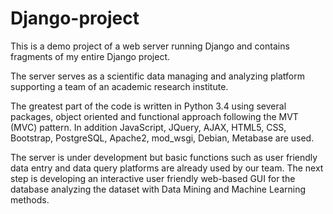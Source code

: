 # Django-project
This is a demo project of a web server running Django and contains fragments of my entire Django project.

The server serves as a scientific data managing and analyzing platform supporting a team of an academic research institute.

The greatest part of the code is written in Python 3.4 using several packages, object oriented and functional approach following the MVT (MVC) pattern. In addition JavaScript, JQuery, AJAX, HTML5, CSS, Bootstrap, PostgreSQL, Apache2, mod_wsgi, Debian, Metabase are used.

The server is under development but basic functions such as user friendly data entry and data query platforms are already used by our team. The next step is developing an interactive user friendly web-based GUI for the database analyzing the dataset with Data Mining and Machine Learning methods.
